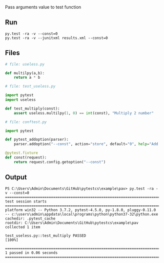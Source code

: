 Pass arguments value to test function

## Run

    py.test -ra -v --const=0
    py.test -ra -v --junitxml results.xml --const=0

## Files

```python
# file: useless.py

def multilpy(a,b):
	return a * b
```

```python
# file: test_useless.py

import pytest
import useless

def test_multiply(const):
    assert useless.multilpy(1, 0) == int(const), "Multiply 2 number"
```

```python
# file: conftest.py

import pytest

def pytest_addoption(parser):
    parser.addoption("--const", action="store", default="0", help="Add const as arg")

@pytest.fixture
def const(request):
    return request.config.getoption("--const")
```


## Output

    PS C:\Users\Admin\Documents\GitHub\pytestcs\example\pav> py.test -ra -v --const=0
    ============================================================================================================================================ test session starts =============================================================================================================================================
    platform win32 -- Python 3.7.2, pytest-4.5.0, py-1.8.0, pluggy-0.11.0 -- c:\users\admin\appdata\local\programs\python\python37-32\python.exe
    cachedir: .pytest_cache
    rootdir: C:\Users\Admin\Documents\GitHub\pytestcs\example\pav
    collected 1 item                                                                                                                                                                                                                                                                                              

    test_useless.py::test_multiply PASSED                                                                                                                                                                                                                                                                   [100%]

    ========================================================================================================================================== 1 passed in 0.06 seconds ==========================================================================================================================================